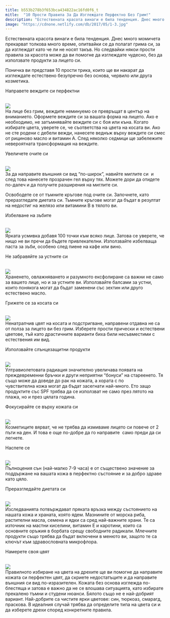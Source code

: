 ```yaml
---
title: b553b278b3f653bca434822ac16fd0f6_t
mitle:  "10 Прости Правила За Да Изглеждате Перфектно Без Грим!"
description: "Естествената красота винаги е била тенденция. Днес много момичета прекарват толкова много време, опитвайки се да полагат грима си, за да изглеждат като че ли не нос�"
image: "https://cdnone.netlify.com/db/2017/05/1-3.jpg"
---
```


 <p>Естествената красота винаги е била тенденция. Днес много момичета прекарват толкова много време, опитвайки се да полагат грима си, за да изглеждат като че ли не носят такъв. Но следвайки някои прости правила за красота може да ви помогне да изглеждате чудесно, без да използвате продукти за лицето си.</p>      <p>Поничка ви представя 10 прости трика, които ще ви накарат да изглеждате естествено безупречно без основа, червило или друга козметика.</p>  <p>Направете веждите си перфектни</p> <p> <br/><img src="https://cdnone.netlify.com/db/2017/05/1-3.jpg"/><br/> На лице без грим, веждите неминуемо се превръщат в център на вниманието. Оформете веждите си за вашата форма на лицето. Ако е необходимо, не затъмнявайте веждите си с боя или къна. Когато избирате цвета, уверете се, че съответства на цвета на косата ви. Ако не сте родени с дебели вежди, нанесете веднъж върху веждите си смес от рициново масло и витамин А. След няколко седмици ще забележите невероятната трансформация на веждите.</p>       <p>Увеличете очите си</p> <p> <br/><img src="https://cdnone.netlify.com/db/2017/05/2-3.jpg"/><br/> За да направите външния си вид “по-широк”, навийте миглите си  и след това нанесете прозрачен гел върху тях. Можете дори да отидете по-далеч и да получите разширения на миглите си.</p> <p>Освободете се от тъмните кръгове под очите си. Започнете, като преразгледате диетата си. Тъмните кръгове могат да бъдат в резултат на недостиг на желязо или витамини В в тялото ви.</p> <p>Избелване на зъбите</p>      <p> <br/><img src="https://cdnone.netlify.com/db/2017/05/3-2.jpg"/><br/> Ярката усмивка добавя 100 точки към всяко лице. Затова се уверете, че нищо не ви пречи да бъдете привлекателни. Използвайте избелваща паста за зъби, особено след пиене на кафе или вино.</p> <p>Не забравяйте за устните си</p> <p> <br/><img src="https://cdnone.netlify.com/db/2017/05/4-2.jpg"/><br/> Храненето, овлажняването и разумното ексфолиране са важни не само за вашето лице, но и за устните ви. Използвайте балсами за устни, които понякога могат да бъдат заменени със зехтин или друго естествено масло.</p> <p>Грижете се за косата си</p> <p> <br/><img src="https://cdnone.netlify.com/db/2017/05/5-2.jpg"/><br/> Ненатрапчив цвят на косата и подстригване, направени отдавна не са от полза за лицето ви без грим. Изберете прости прически и естествени цветове, тъй като драстичните варианти биха били несъвместими с естествения им вид.</p> <p>Използвайте слънцезащитни продукти</p>      <p> <br/><img src="https://cdnone.netlify.com/db/2017/05/6-2.jpg"/><br/> Ултравиолетовата радиация значително увеличава появата на преждевременни бръчки и други неприятни “бонуси” на стареенето. Тя също може да доведе до рак на кожата, а хората с по чувствителна кожа могат да бъдат засегнати най-много. Ето защо продуктите със SPF трябва да се използват не само през лятото на плажа, но и през цялата година.</p> <p>Фокусирайте се върху кожата си</p> <p> <br/><img src="https://cdnone.netlify.com/db/2017/05/7-2.jpg"/><br/> Козметиците вярват, че не трябва да измиваме лицето си повече от 2 пъти на ден. И това е още по-добре да го направите  само преди да си легнете.</p> <p>Наспете се</p>      <p> <br/><img src="https://cdnone.netlify.com/db/2017/05/8-2.jpg"/><br/> Пълноцения сън (най-малко 7-9 часа) е от съществено значение за поддържане на вашата кожа в перфектно състояние и за добро здраве като цяло.</p> <p>Преразгледайте диетата си</p> <p> <br/><img src="https://cdnone.netlify.com/db/2017/05/9-2.jpg"/><br/> Изследванията потвърждават пряката връзка между състоянието на нашата кожа и храната, която ядем. Мазнините от морска риба, растителни масла, семена и ядки са сред най-важните храни. Те са източник на мастни киселини, витамин Е и каротини, които са основните оръжия в борбата срещу свободните радикали. Млечните продукти също трябва да бъдат включени в менюто ви, защото те са ключът към здравословната микрофлора.</p>  <p>Намерете своя цвят</p> <p> <br/><img src="https://cdnone.netlify.com/db/2017/05/10-2.jpg"/><br/> Правилното избиране на цвета на дрехите ще ви помогне да направите кожата си перфектен цвят, да скриете недостатъците и да направите външния си вид по-изразителен. Кожата без основа изглежда по-блестяща и затова е важно да не се влошава ситуацията, като избирате прекалено тъмни и студени нюанси. Бялото също не е най-добрият вариант. Най-добрите са чистите ярки цветове: син, тюркоаз, смарагд, праскова. В идеалния случай трябва да определите типа на цвета си и да изберете дрехи според конкретните правила.</p>       